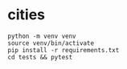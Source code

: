 # cities
```
python -m venv venv
source venv/bin/activate
pip install -r requirements.txt
cd tests && pytest
```
